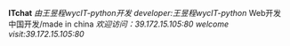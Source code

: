 **ITchat**
*由王昱程wycIT-python开发*
*developer:王昱程wycIT-python*
Web开发
中国开发/made in china
*欢迎访问：39.172.15.105:80*
*welcome visit:39.172.15.105:80*
